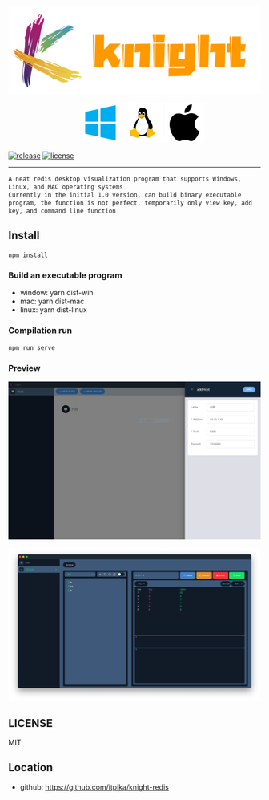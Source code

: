 ![avatar](./public/image/posters/posters2.png)

&emsp;&emsp;&emsp;&emsp;&emsp;&emsp;&emsp;&emsp;&emsp;&emsp;
![avatar](./public/image/os/windows.png)
![avatar](./public/image/os/linux.png)
![avatar](./public/image/os/mac.png)

[![release](https://img.shields.io/github/v/release/itpika/knight)](https://github.com/itpika/knight/releases)
[![license](https://img.shields.io/github/license/itpika/knight)](https://github.com/itpika/knight/blob/master/LICENSE)

-----

```
A neat redis desktop visualization program that supports Windows, Linux, and MAC operating systems
Currently in the initial 1.0 version, can build binary executable program, the function is not perfect, temporarily only view key, add key, and command line function
```
## Install
```
npm install
```

### Build an executable program
-   window: yarn dist-win
-   mac: yarn dist-mac
-   linux: yarn dist-linux

### Compilation run
```
npm run serve
```

### Preview
![avatar](./public/image/overview/1.png)

![avatar](./public/image/overview/2.png)

## LICENSE
MIT
## Location
- github: https://github.com/itpika/knight-redis
